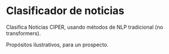 # Clasificador de noticias

Clasifica Noticias CIPER, usando métodos de NLP tradicional (no transformers). 

Propósitos ilustrativos, para un prospecto.


